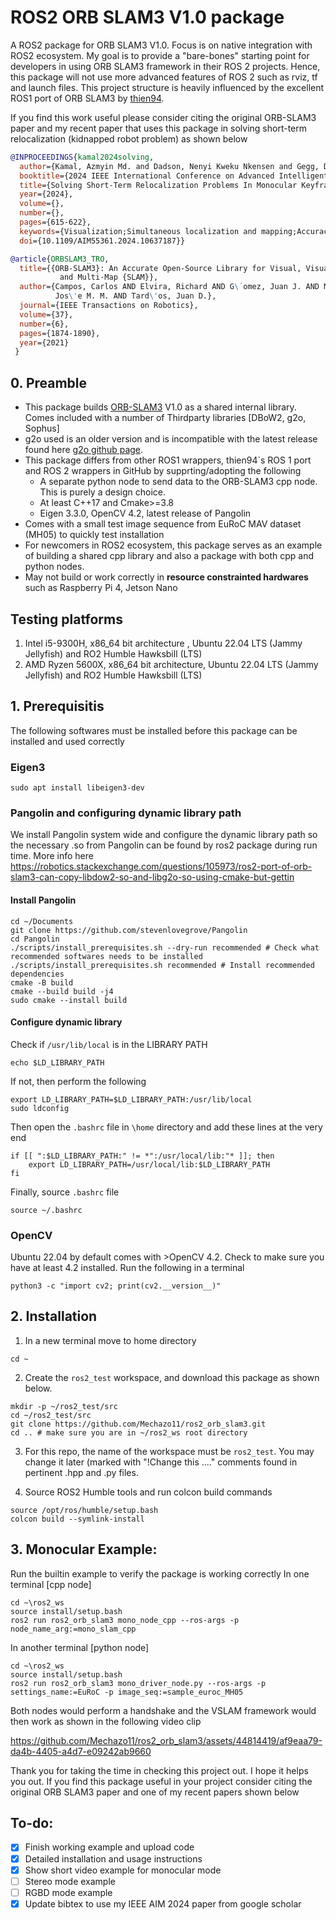 # ROS2 ORB SLAM3 V1.0 package

A ROS2 package for ORB SLAM3 V1.0. Focus is on native integration with ROS2 ecosystem. My goal is to provide a "bare-bones" starting point for developers in using ORB SLAM3 framework in their ROS 2 projects. Hence, this package will not use more advanced features of ROS 2 such as rviz, tf and launch files. This project structure is heavily influenced by the excellent ROS1 port of ORB SLAM3 by [thien94](https://github.com/thien94/orb_slam3_ros/tree/master). 

If you find this work useful please consider citing the original ORB-SLAM3 paper and my recent paper that uses this package in solving short-term relocalization (kidnapped robot problem) as shown below

```bibtex
@INPROCEEDINGS{kamal2024solving,
  author={Kamal, Azmyin Md. and Dadson, Nenyi Kweku Nkensen and Gegg, Donovan and Barbalata, Corina},
  booktitle={2024 IEEE International Conference on Advanced Intelligent Mechatronics (AIM)}, 
  title={Solving Short-Term Relocalization Problems In Monocular Keyframe Visual SLAM Using Spatial And Semantic Data}, 
  year={2024},
  volume={},
  number={},
  pages={615-622},
  keywords={Visualization;Simultaneous localization and mapping;Accuracy;Three-dimensional displays;Semantics;Robot vision systems;Pipelines},
  doi={10.1109/AIM55361.2024.10637187}}
```

```bibtex
@article{ORBSLAM3_TRO,
  title={{ORB-SLAM3}: An Accurate Open-Source Library for Visual, Visual-Inertial 
           and Multi-Map {SLAM}},
  author={Campos, Carlos AND Elvira, Richard AND G\´omez, Juan J. AND Montiel, 
          Jos\'e M. M. AND Tard\'os, Juan D.},
  journal={IEEE Transactions on Robotics}, 
  volume={37},
  number={6},
  pages={1874-1890},
  year={2021}
 }
```

## 0. Preamble
* This package builds [ORB-SLAM3](https://github.com/UZ-SLAMLab/ORB_SLAM3) V1.0 as a shared internal library. Comes included with a number of Thirdparty libraries [DBoW2, g2o, Sophus]
* g2o used is an older version and is incompatible with the latest release found here [g2o github page](https://github.com/RainerKuemmerle/g2o).
* This package differs from other ROS1 wrappers, thien94`s ROS 1 port and ROS 2 wrappers in GitHub by supprting/adopting the following
  * A separate python node to send data to the ORB-SLAM3 cpp node. This is purely a design choice.
  * At least C++17 and Cmake>=3.8
  * Eigen 3.3.0, OpenCV 4.2, latest release of Pangolin
* Comes with a small test image sequence from EuRoC MAV dataset (MH05) to quickly test installation
* For newcomers in ROS2 ecosystem, this package serves as an example of building a shared cpp library and also a package with both cpp and python nodes.
* May not build or work correctly in **resource constrainted hardwares** such as Raspberry Pi 4, Jetson Nano

## Testing platforms
1. Intel i5-9300H, x86_64 bit architecture , Ubuntu 22.04 LTS (Jammy Jellyfish) and RO2 Humble Hawksbill (LTS)
2. AMD Ryzen 5600X, x86_64 bit architecture, Ubuntu 22.04 LTS (Jammy Jellyfish) and RO2 Humble Hawksbill (LTS)

## 1. Prerequisitis
The following softwares must be installed before this package can be installed and used correctly

### Eigen3

```
sudo apt install libeigen3-dev
```

### Pangolin and configuring dynamic library path
We install Pangolin system wide and configure the dynamic library path so the necessary .so from Pangolin can be found by ros2 package during run time. More info here https://robotics.stackexchange.com/questions/105973/ros2-port-of-orb-slam3-can-copy-libdow2-so-and-libg2o-so-using-cmake-but-gettin

#### Install Pangolin

```
cd ~/Documents
git clone https://github.com/stevenlovegrove/Pangolin
cd Pangolin
./scripts/install_prerequisites.sh --dry-run recommended # Check what recommended softwares needs to be installed
./scripts/install_prerequisites.sh recommended # Install recommended dependencies
cmake -B build
cmake --build build -j4
sudo cmake --install build
```
#### Configure dynamic library

Check if ```/usr/lib/local``` is in the LIBRARY PATH
```
echo $LD_LIBRARY_PATH
```
If not, then perform the following 
```
export LD_LIBRARY_PATH=$LD_LIBRARY_PATH:/usr/lib/local
sudo ldconfig
```
Then open the ```.bashrc``` file in ```\home``` directory and add these lines at the very end
```
if [[ ":$LD_LIBRARY_PATH:" != *":/usr/local/lib:"* ]]; then
    export LD_LIBRARY_PATH=/usr/local/lib:$LD_LIBRARY_PATH
fi
```
Finally, source ```.bashrc``` file 
```
source ~/.bashrc
```
 
### OpenCV
Ubuntu 22.04 by default comes with >OpenCV 4.2. Check to make sure you have at least 4.2 installed. Run the following in a terminal
```
python3 -c "import cv2; print(cv2.__version__)" 
```

## 2. Installation
1. In a new terminal move to home directory
```
cd ~
```
2. Create the ```ros2_test``` workspace, and download this package as shown below.
```
mkdir -p ~/ros2_test/src
cd ~/ros2_test/src
git clone https://github.com/Mechazo11/ros2_orb_slam3.git
cd .. # make sure you are in ~/ros2_ws root directory
```
3. For this repo, the name of the workspace must be ```ros2_test```. You may change it later (marked with "!Change this ...." comments found in pertinent .hpp and .py files.

4. Source ROS2 Humble tools and run colcon build commands
```
source /opt/ros/humble/setup.bash
colcon build --symlink-install
```

## 3. Monocular Example:
Run the builtin example to verify the package is working correctly
In one terminal [cpp node]
```
cd ~\ros2_ws
source install/setup.bash
ros2 run ros2_orb_slam3 mono_node_cpp --ros-args -p node_name_arg:=mono_slam_cpp
```

In another terminal [python node]
```
cd ~\ros2_ws
source install/setup.bash
ros2 run ros2_orb_slam3 mono_driver_node.py --ros-args -p settings_name:=EuRoC -p image_seq:=sample_euroc_MH05
```

Both nodes would perform a handshake and the VSLAM framework would then work as shown in the following video clip


https://github.com/Mechazo11/ros2_orb_slam3/assets/44814419/af9eaa79-da4b-4405-a4d7-e09242ab9660


Thank you for taking the time in checking this project out. I hope it helps you out. If you find this package useful in your project consider citing the original ORB SLAM3 paper and one of my recent papers shown below

## To-do:
- [x] Finish working example and upload code
- [x] Detailed installation and usage instructions
- [x] Show short video example for monocular mode
- [ ] Stereo mode example
- [ ] RGBD mode example
- [x] Update bibtex to use my IEEE AIM 2024 paper from google scholar
